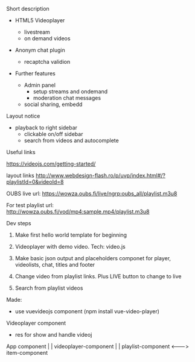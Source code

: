 

Short description

- HTML5 Videoplayer
    - livestream
    - on demand videos
- Anonym chat plugin
    - recaptcha validion

- Further features
    - Admin panel
        - setup streams and ondemand
        - moderation chat messages
    - social sharing, embedd

Layout notice
- playback to right sidebar
    - clickable on/off sidebar
    - search from videos and autocomplete


Useful links

https://videojs.com/getting-started/

layout links
http://www.webdesign-flash.ro/p/uvp/index.html#/?playlistId=0&videoId=8

OUBS live url:
https://wowza.oubs.fi/live/ngrp:oubs_all/playlist.m3u8

For test playlist url:
http://wowza.oubs.fi/vod/mp4:sample.mp4/playlist.m3u8



Dev steps

1. Make first hello world template for beginning
2. Videoplayer with demo video. Tech: video.js
3. Make basic json output and placeholders componet for player, videolists, chat, titles and footer

4. Change video from playlist links. Plus LIVE button to change to live

5. Search from playlist videos


Made:
- use vuevideojs component (npm install vue-video-player)


Videoplayer component
- res for show and handle videoj




App component
    |
    |
videoplayer-component
    |
    |
    playlist-component <---> item-component